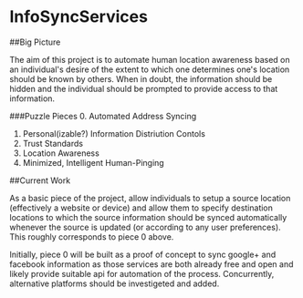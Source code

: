 # InfoSyncServices

##Big Picture

The aim of this project is to automate human location awareness based on an individual's desire of the extent to which one determines one's location should be known by others. When in doubt, the information should be hidden and the individual should be prompted to provide access to that information.

###Puzzle Pieces
0. Automated Address Syncing
1. Personal(izable?) Information Distriution Contols
2. Trust Standards
3. Location Awareness
4. Minimized, Intelligent Human-Pinging

##Current Work

As a basic piece of the project, allow individuals to setup a source location (effectively a website or device) and allow them to specify destination locations to which the source information should be synced automatically whenever the source is updated (or according to any user preferences). This roughly corresponds to piece 0 above.

Initially, piece 0 will be built as a proof of concept to sync google+ and facebook information as those services are both already free and open and likely provide suitable api for automation of the process. Concurrently, alternative platforms should be investigeted and added.
